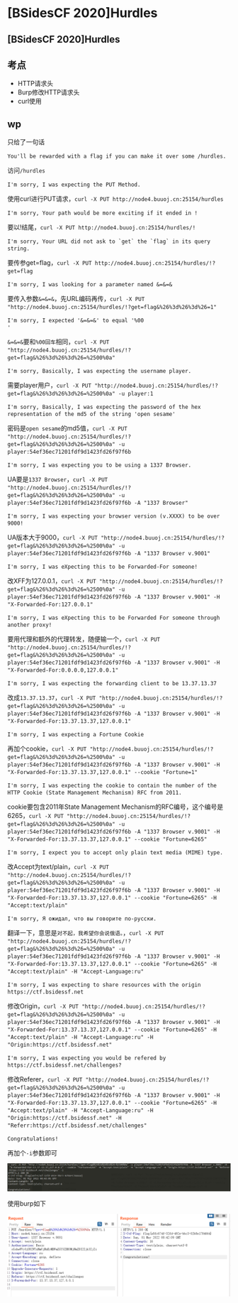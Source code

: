 # \[BSidesCF 2020]Hurdles

## \[BSidesCF 2020]Hurdles

## 考点

* HTTP请求头
* Burp修改HTTP请求头
* curl使用

## wp

只给了一句话

```
You'll be rewarded with a flag if you can make it over some /hurdles.
```

访问`/hurdles`

```
I'm sorry, I was expecting the PUT Method.
```

使用curl进行PUT请求，`curl -X PUT http://node4.buuoj.cn:25154/hurdles`

```
I'm sorry, Your path would be more exciting if it ended in !
```

要以!结尾，`curl -X PUT http://node4.buuoj.cn:25154/hurdles/!`&#x20;

```
I'm sorry, Your URL did not ask to `get` the `flag` in its query string.
```

要传参get=flag，`curl -X PUT http://node4.buuoj.cn:25154/hurdles/!?get=flag`

```
I'm sorry, I was looking for a parameter named &=&=&
```

要传入参数`&=&=&`，先URL编码再传，`curl -X PUT "http://node4.buuoj.cn:25154/hurdles/!?get=flag&%26%3d%26%3d%26=1"`

```
I'm sorry, I expected '&=&=&' to equal '%00
'
```

`&=&=&`要和`%00回车`相同，`curl -X PUT "http://node4.buuoj.cn:25154/hurdles/!?get=flag&%26%3d%26%3d%26=%2500%0a"`

```
I'm sorry, Basically, I was expecting the username player.
```

需要player用户，`curl -X PUT "http://node4.buuoj.cn:25154/hurdles/!?get=flag&%26%3d%26%3d%26=%2500%0a" -u player:1`

```
I'm sorry, Basically, I was expecting the password of the hex representation of the md5 of the string 'open sesame'
```

密码是`open sesame`的md5值，`curl -X PUT "http://node4.buuoj.cn:25154/hurdles/!?get=flag&%26%3d%26%3d%26=%2500%0a" -u player:54ef36ec71201fdf9d1423fd26f97f6b`

```
I'm sorry, I was expecting you to be using a 1337 Browser.
```

UA要是`1337 Browser`，`curl -X PUT "http://node4.buuoj.cn:25154/hurdles/!?get=flag&%26%3d%26%3d%26=%2500%0a" -u player:54ef36ec71201fdf9d1423fd26f97f6b -A "1337 Browser"`

```
I'm sorry, I was expecting your browser version (v.XXXX) to be over 9000!
```

UA版本大于9000，`curl -X PUT "http://node4.buuoj.cn:25154/hurdles/!?get=flag&%26%3d%26%3d%26=%2500%0a" -u player:54ef36ec71201fdf9d1423fd26f97f6b -A "1337 Browser v.9001"`

```
I'm sorry, I was eXpecting this to be Forwarded-For someone!
```

改XFF为127.0.0.1，`curl -X PUT "http://node4.buuoj.cn:25154/hurdles/!?get=flag&%26%3d%26%3d%26=%2500%0a" -u player:54ef36ec71201fdf9d1423fd26f97f6b -A "1337 Browser v.9001" -H "X-Forwarded-For:127.0.0.1"`

```
I'm sorry, I was eXpecting this to be Forwarded For someone through another proxy!
```

要用代理和额外的代理转发，随便输一个，`curl -X PUT "http://node4.buuoj.cn:25154/hurdles/!?get=flag&%26%3d%26%3d%26=%2500%0a" -u player:54ef36ec71201fdf9d1423fd26f97f6b -A "1337 Browser v.9001" -H "X-Forwarded-For:0.0.0.0,127.0.0.1"`

```
I'm sorry, I was expecting the forwarding client to be 13.37.13.37
```

改成`13.37.13.37`，`curl -X PUT "http://node4.buuoj.cn:25154/hurdles/!?get=flag&%26%3d%26%3d%26=%2500%0a" -u player:54ef36ec71201fdf9d1423fd26f97f6b -A "1337 Browser v.9001" -H "X-Forwarded-For:13.37.13.37,127.0.0.1"`

```
I'm sorry, I was expecting a Fortune Cookie
```

再加个cookie，`curl -X PUT "http://node4.buuoj.cn:25154/hurdles/!?get=flag&%26%3d%26%3d%26=%2500%0a" -u player:54ef36ec71201fdf9d1423fd26f97f6b -A "1337 Browser v.9001" -H "X-Forwarded-For:13.37.13.37,127.0.0.1" --cookie "Fortune=1"`

```
I'm sorry, I was expecting the cookie to contain the number of the HTTP Cookie (State Management Mechanism) RFC from 2011.
```

cookie要包含2011年State Management Mechanism的RFC编号，这个编号是6265，`curl -X PUT "http://node4.buuoj.cn:25154/hurdles/!?get=flag&%26%3d%26%3d%26=%2500%0a" -u player:54ef36ec71201fdf9d1423fd26f97f6b -A "1337 Browser v.9001" -H "X-Forwarded-For:13.37.13.37,127.0.0.1" --cookie "Fortune=6265"`

```
I'm sorry, I expect you to accept only plain text media (MIME) type.
```

改Accept为text/plain，`curl -X PUT "http://node4.buuoj.cn:25154/hurdles/!?get=flag&%26%3d%26%3d%26=%2500%0a" -u player:54ef36ec71201fdf9d1423fd26f97f6b -A "1337 Browser v.9001" -H "X-Forwarded-For:13.37.13.37,127.0.0.1" --cookie "Fortune=6265" -H "Accept:text/plain"`

```shell
I'm sorry, Я ожидал, что вы говорите по-русски.
```

翻译一下，意思是`对不起，我希望你会说俄语。`，`curl -X PUT "http://node4.buuoj.cn:25154/hurdles/!?get=flag&%26%3d%26%3d%26=%2500%0a" -u player:54ef36ec71201fdf9d1423fd26f97f6b -A "1337 Browser v.9001" -H "X-Forwarded-For:13.37.13.37,127.0.0.1" --cookie "Fortune=6265" -H "Accept:text/plain" -H "Accept-Language:ru"`

```
I'm sorry, I was expecting to share resources with the origin https://ctf.bsidessf.net
```

修改Origin，`curl -X PUT "http://node4.buuoj.cn:25154/hurdles/!?get=flag&%26%3d%26%3d%26=%2500%0a" -u player:54ef36ec71201fdf9d1423fd26f97f6b -A "1337 Browser v.9001" -H "X-Forwarded-For:13.37.13.37,127.0.0.1" --cookie "Fortune=6265" -H "Accept:text/plain" -H "Accept-Language:ru" -H "Origin:https://ctf.bsidessf.net"`

```
I'm sorry, I was expecting you would be refered by https://ctf.bsidessf.net/challenges?
```

修改Referer，`curl -X PUT "http://node4.buuoj.cn:25154/hurdles/!?get=flag&%26%3d%26%3d%26=%2500%0a" -u player:54ef36ec71201fdf9d1423fd26f97f6b -A "1337 Browser v.9001" -H "X-Forwarded-For:13.37.13.37,127.0.0.1" --cookie "Fortune=6265" -H "Accept:text/plain" -H "Accept-Language:ru" -H "Origin:https://ctf.bsidessf.net" -H "Referr:https://ctf.bsidessf.net/challenges"`

```
Congratulations!
```

再加个`-i`参数即可

![](<../../.gitbook/assets/image (20).png>)

使用burp如下

![](<../../.gitbook/assets/image (10) (1).png>)
